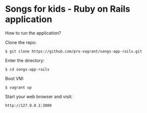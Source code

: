 Songs for kids - Ruby on Rails application
==========================================

How to run the application?

Clone the repo:

    $ git clone https://github.com/pro-vagrant/songs-app-rails.git

Enter the directory:

    $ cd songs-app-rails

Boot VM:

    $ vagrant up

Start your web browser and visit:

    http://127.0.0.1:3000

